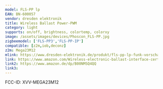 ```yaml
---
model: FLS-PP lp
EAN: BN-600057
vendor: dresden elektronik
title: Wireless Ballast Power-PWM
category: light
supports: on/off, brightness, colortemp, colorxy
image: /assets/images/devices/Phoscon_FLS-PP.jpg
zigbeemodel: ['FLS-PP3','FLS-PP-IP']
compatible: [z2m,iob,deconz]
z2m: Mega23M12
mlink: https://www.dresden-elektronik.de/produkt/fls-pp-lp-funk-vorschaltger%C3%A4t.html
link: https://www.amazon.com/Wireless-electronic-ballast-interface-certified/dp/B00NMSQ4QQ
link2: https://www.amazon.de/dp/B00NMSQ4QQ
link3: 
---
```

FCC-ID: XVV-MEGA23M12